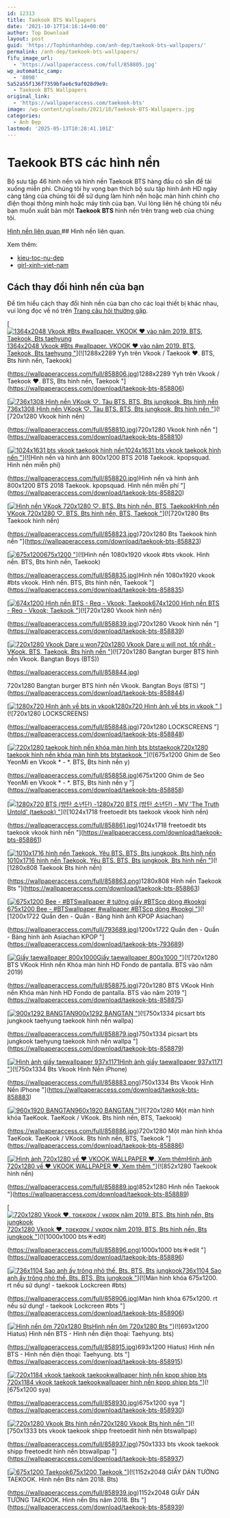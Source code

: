```yaml
---
id: 12313
title: Taekook BTS Wallpapers
date: '2021-10-17T14:16:14+00:00'
author: Top Download
layout: post
guid: 'https://Tophinhanhdep.com/anh-dep/taekook-bts-wallpapers/'
permalink: /anh-dep/taekook-bts-wallpapers/
fifu_image_url:
  - 'https://wallpaperaccess.com/full/858805.jpg'
wp_automatic_camp:
  - '8098'
5a52a55f136f7359bfae6c9af028d9e9:
  - Taekook BTS Wallpapers
original_link:
  - 'https://wallpaperaccess.com/taekook-bts'
image: /wp-content/uploads/2021/10/Taekook-BTS-Wallpapers.jpg
categories:
  - Ảnh Đẹp
lastmod: '2025-05-13T10:28:41.101Z'
---
```

# Taekook BTS các hình nền

Bộ sưu tập 46 hình nền và hình nền Taekook BTS hàng đầu có sẵn để tải xuống miễn phí. Chúng tôi hy vọng bạn thích bộ sưu tập hình ảnh HD ngày càng tăng của chúng tôi để sử dụng làm hình nền hoặc màn hình chính cho điện thoại thông minh hoặc máy tính của bạn. Vui lòng liên hệ chúng tôi nếu bạn muốn xuất bản một **Taekook BTS** hình nền trên trang web của chúng tôi.

[Hình nền liên quan ](#related) ## Hình nền liên quan.

   
 Xem thêm:

   
- [kieu-toc-nu-dep](https://tophinhanhdep.com/toc-dep/kieu-toc-nu-dep/)
- [girl-xinh-viet-nam](https://tophinhanhdep.com/gai-xinh/girl-xinh-viet-nam/)

## Cách thay đổi hình nền của bạn

Để tìm hiểu cách thay đổi hình nền của bạn cho các loại thiết bị khác nhau, vui lòng đọc về nó trên [Trang câu hỏi thường gặp](https://tophinhanhdep.com/faq/).

  
[[![1364x2048 Vkook #Bts #wallpaper.  VKOOK ♥ vào năm 2019. BTS, Taekook, Bts taehyung](https://wallpaperaccess.com/full/858805.jpg)1364x2048 Vkook #Bts #wallpaper. VKOOK ♥ vào năm 2019. BTS, Taekook, Bts taehyung "](https://wallpaperaccess.com/download/taekook-bts-858805)](![1288x2289 Yyh trên Vkook / Taekook ❤.  BTS, Bts hình nền, Taekook)

(https://wallpaperaccess.com/full/858806.jpg)1288x2289 Yyh trên Vkook / Taekook ❤. BTS, Bts hình nền, Taekook "](https://wallpaperaccess.com/download/taekook-bts-858806)

[[![736x1308 Hình nền VKook ♡.  Tàu BTS.  BTS, Bts jungkook, Bts hình nền](https://wallpaperaccess.com/full/858809.jpg)736x1308 Hình nền VKook ♡. Tàu BTS. BTS, Bts jungkook, Bts hình nền "](https://wallpaperaccess.com/download/taekook-bts-858809)](![720x1280 Vkook hình nền)

(https://wallpaperaccess.com/full/858810.jpg)720x1280 Vkook hình nền "](https://wallpaperaccess.com/download/taekook-bts-858810)

[[![1024x1631 bts vkook taekook hình nền](https://wallpaperaccess.com/full/858812.png)1024x1631 bts vkook taekook hình nền "](https://wallpaperaccess.com/download/taekook-bts-858812)](![Hình nền và hình ảnh 800x1200 BTS 2018 Taekook.  kpopsquad.  Hình nền miễn phí)

(https://wallpaperaccess.com/full/858820.jpg)Hình nền và hình ảnh 800x1200 BTS 2018 Taekook. kpopsquad. Hình nền miễn phí "](https://wallpaperaccess.com/download/taekook-bts-858820)

[[![Hình nền VKook 720x1280 ♡.  BTS.  Bts hình nền, BTS, Taekook](https://wallpaperaccess.com/full/858822.jpg)Hình nền VKook 720x1280 ♡. BTS. Bts hình nền, BTS, Taekook "](https://wallpaperaccess.com/download/taekook-bts-858822)](![720x1280 Bts Taekook hình nền)

(https://wallpaperaccess.com/full/858823.jpg)720x1280 Bts Taekook hình nền "](https://wallpaperaccess.com/download/taekook-bts-858823)

[[![675x1200 ](https://wallpaperaccess.com/full/858830.jpg)675x1200 "](https://wallpaperaccess.com/download/taekook-bts-858830)](![Hình nền 1080x1920 vkook #bts vkook.  Hình nền.  BTS, Bts hình nền, Taekook)

(https://wallpaperaccess.com/full/858835.jpg)Hình nền 1080x1920 vkook #bts vkook. Hình nền. BTS, Bts hình nền, Taekook "](https://wallpaperaccess.com/download/taekook-bts-858835)

[[![674x1200 Hình nền BTS - Req - Vkook;  Taekook](https://wallpaperaccess.com/full/858836.jpg)674x1200 Hình nền BTS - Req - Vkook; Taekook "](https://wallpaperaccess.com/download/taekook-bts-858836)](![720x1280 Vkook hình nền)

(https://wallpaperaccess.com/full/858839.jpg)720x1280 Vkook hình nền "](https://wallpaperaccess.com/download/taekook-bts-858839)

[[![720x1280 Vkook Dare u won](https://wallpaperaccess.com/full/858840.jpg)720x1280 Vkook Dare u will not. tốt nhất - VKook. BTS, Taekook, Bts hình nền "](https://wallpaperaccess.com/download/taekook-bts-858840)](![720x1280 Bangtan burger BTS hình nền Vkook.  Bangtan Boys (BTS))

(https://wallpaperaccess.com/full/858844.jpg)

720x1280 Bangtan burger BTS hình nền Vkook. Bangtan Boys (BTS) "](https://wallpaperaccess.com/download/taekook-bts-858844)

[[![1280x720 Hình ảnh về bts in vkook](https://wallpaperaccess.com/full/858846.jpg)1280x720 Hình ảnh về bts in vkook " ](https://wallpaperaccess.com/download/taekook-bts-858846)](![720x1280 LOCKSCREENS)

(https://wallpaperaccess.com/full/858848.jpg)720x1280 LOCKSCREENS "](https://wallpaperaccess.com/download/taekook-bts-858848)

[[![720x1280 taekook hình nền khóa màn hình bts btstaekook](https://wallpaperaccess.com/full/858854.jpg)720x1280 taekook hình nền khóa màn hình bts btstaekook "](https://wallpaperaccess.com/download/taekook-bts-858854)](![675x1200 Ghim de Seo YeonMi en Vkook * - *.  BTS, Bts hình nền y)

(https://wallpaperaccess.com/full/858858.jpg)675x1200 Ghim de Seo YeonMi en Vkook \* - \*. BTS, Bts hình nền y "](https://wallpaperaccess.com/download/taekook-bts-858858)

[[![1280x720 BTS (방탄 소년단) - ](https://wallpaperaccess.com/full/858860.jpg)1280x720 BTS (방탄 소년단) - MV 'The Truth Untold' (taekook) "](https://wallpaperaccess.com/download/taekook-bts-858860)](![1024x1718 freetoedit bts taekook vkook hình nền)

(https://wallpaperaccess.com/full/858861.jpg)1024x1718 freetoedit bts taekook vkook hình nền "](https://wallpaperaccess.com/download/taekook-bts-858861)

[[![1010x1716 hình nền Taekook.  Yêu BTS.  BTS, Bts jungkook, Bts hình nền](https://wallpaperaccess.com/full/858862.jpg)1010x1716 hình nền Taekook. Yêu BTS. BTS, Bts jungkook, Bts hình nền "](https://wallpaperaccess.com/download/taekook-bts-858862)](![1280x808 Taekook Bts hình nền)

(https://wallpaperaccess.com/full/858863.png)1280x808 Hình nền Taekook Bts "](https://wallpaperaccess.com/download/taekook-bts-858863)

[[![675x1200 Bee - #BTSwallpaper # tường giấy #BTScp dòng #kookgi](https://wallpaperaccess.com/full/858871.jpg)675x1200 Bee - #BTSwallpaper #wallpaper #BTScp dòng #kookgi "](https://wallpaperaccess.com/download/taekook-bts-858871)](![1200x1722 Quần đen - Quần - Bảng hình ảnh KPOP Asiachan)

(https://wallpaperaccess.com/full/793689.jpg)1200x1722 Quần đen - Quần - Bảng hình ảnh Asiachan KPOP "](https://wallpaperaccess.com/download/taekook-bts-793689)

[[![Giấy taewallpaper 800x1000](https://wallpaperaccess.com/full/858874.jpg)Giấy taewallpaper 800x1000 "](https://wallpaperaccess.com/download/taekook-bts-858874)](![720x1280 BTS VKook Hình nền Khóa màn hình HD Fondo de pantalla.  BTS vào năm 2019)

(https://wallpaperaccess.com/full/858875.jpg)720x1280 BTS VKook Hình nền Khóa màn hình HD Fondo de pantalla. BTS vào năm 2019 "](https://wallpaperaccess.com/download/taekook-bts-858875)

[[![900x1292 BANGTAN](https://wallpaperaccess.com/full/858877.jpg)900x1292 BANGTAN "](https://wallpaperaccess.com/download/taekook-bts-858877)](![750x1334 picsart bts jungkook taehyung taekook hình nền wallpa)

(https://wallpaperaccess.com/full/858879.jpg)750x1334 picsart bts jungkook taehyung taekook hình nền wallpa "](https://wallpaperaccess.com/download/taekook-bts-858879)

[[![Hình ảnh giấy taewallpaper 937x1171](https://wallpaperaccess.com/full/858882.jpg)Hình ảnh giấy taewallpaper 937x1171 "](https://wallpaperaccess.com/download/taekook-bts-858882)](![750x1334 Bts Vkook Hình Nền iPhone)

(https://wallpaperaccess.com/full/858883.png)750x1334 Bts Vkook Hình Nền iPhone "](https://wallpaperaccess.com/download/taekook-bts-858883)

[[![960x1920 BANGTAN](https://wallpaperaccess.com/full/858885.jpg)960x1920 BANGTAN "](https://wallpaperaccess.com/download/taekook-bts-858885)](![720x1280 Một màn hình khóa TaeKook.  TaeKook / VKook.  Bts hình nền, BTS, Taekook)

(https://wallpaperaccess.com/full/858886.jpg)720x1280 Một màn hình khóa TaeKook. TaeKook / VKook. Bts hình nền, BTS, Taekook "](https://wallpaperaccess.com/download/taekook-bts-858886)

[[![Hình ảnh 720x1280 về ❤ VKOOK WALLPAPER ❤.  Xem thêm](https://wallpaperaccess.com/full/858887.jpg)Hình ảnh 720x1280 về ❤ VKOOK WALLPAPER ❤. Xem thêm "](https://wallpaperaccess.com/download/taekook-bts-858887)](![852x1280 Taekook hình nền)

(https://wallpaperaccess.com/full/858889.jpg)852x1280 Hình nền Taekook "](https://wallpaperaccess.com/download/taekook-bts-858889)

[[![720x1280 Vkook ♥.  тαєкσσк / νкσσк năm 2019. BTS, Bts hình nền, Bts jungkook](https://wallpaperaccess.com/full/858892.jpg)720x1280 Vkook ♥. тαєкσσк / νкσσк năm 2019. BTS, Bts hình nền, Bts jungkook "](https://wallpaperaccess.com/download/taekook-bts-858892)](![1000x1000 bts☀edit)

(https://wallpaperaccess.com/full/858896.png)1000x1000 bts☀edit "](https://wallpaperaccess.com/download/taekook-bts-858896)

[[![736x1104 Sao anh ấy trông nhỏ thế.  Bts.  BTS, Bts jungkook](https://wallpaperaccess.com/full/858904.jpg)736x1104 Sao anh ấy trông nhỏ thế. Bts. BTS, Bts jungkook "](https://wallpaperaccess.com/download/taekook-bts-858904)](![Màn hình khóa 675x1200.  rt nếu sử dụng!  - taekook Lockcreen #bts)

(https://wallpaperaccess.com/full/858906.jpg)Màn hình khóa 675x1200. rt nếu sử dụng! - taekook Lockcreen #bts "](https://wallpaperaccess.com/download/taekook-bts-858906)

[[![Hình nền ôm 720x1280 Bts](https://wallpaperaccess.com/full/858911.jpg)Hình nền ôm 720x1280 Bts "](https://wallpaperaccess.com/download/taekook-bts-858911)](![693x1200 Hiatus) Hình nền BTS - Hình nền điện thoại: Taehyung.  bts)

(https://wallpaperaccess.com/full/858915.jpg)693x1200 Hiatus) Hình nền BTS - Hình nền điện thoại: Taehyung. bts "](https://wallpaperaccess.com/download/taekook-bts-858915)

[[![720x1184 vkook taekook taekookwallpaper hình nền kpop shipp bts](https://wallpaperaccess.com/full/858916.jpg)720x1184 vkook taekook taekookwallpaper hình nền kpop shipp bts "](https://wallpaperaccess.com/download/taekook-bts-858916)](![675x1200 sya)

(https://wallpaperaccess.com/full/858930.jpg)675x1200 sya "](https://wallpaperaccess.com/download/taekook-bts-858930)

[[![720x1280 Vkook Bts hình nền](https://wallpaperaccess.com/full/858936.jpg)720x1280 Vkook Bts hình nền "](https://wallpaperaccess.com/download/taekook-bts-858936)](![750x1333 bts vkook taekook shipp freetoedit hình nền btswallpap)

(https://wallpaperaccess.com/full/858937.jpg)750x1333 bts vkook taekook shipp freetoedit hình nền btswallpap "](https://wallpaperaccess.com/download/taekook-bts-858937)

[[![675x1200 Taekook](https://wallpaperaccess.com/full/858938.jpg)675x1200 Taekook "](https://wallpaperaccess.com/download/taekook-bts-858938)](![1152x2048 GIẤY DÁN TƯỜNG TAEKOOK.  Hình nền Bts năm 2018. Bts)

(https://wallpaperaccess.com/full/858939.jpg)1152x2048 GIẤY DÁN TƯỜNG TAEKOOK. Hình nền Bts năm 2018. Bts "](https://wallpaperaccess.com/download/taekook-bts-858939)
